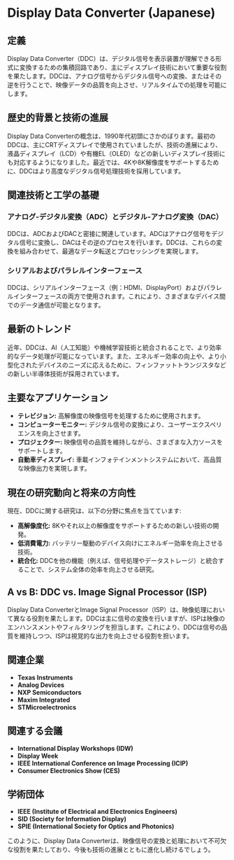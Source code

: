 # Display Data Converter (Japanese)

## 定義
Display Data Converter（DDC）は、デジタル信号を表示装置が理解できる形式に変換するための集積回路であり、主にディスプレイ技術において重要な役割を果たします。DDCは、アナログ信号からデジタル信号への変換、またはその逆を行うことで、映像データの品質を向上させ、リアルタイムでの処理を可能にします。

## 歴史的背景と技術の進展
Display Data Converterの概念は、1990年代初頭にさかのぼります。最初のDDCは、主にCRTディスプレイで使用されていましたが、技術の進展により、液晶ディスプレイ（LCD）や有機EL（OLED）などの新しいディスプレイ技術にも対応するようになりました。最近では、4Kや8K解像度をサポートするために、DDCはより高度なデジタル信号処理技術を採用しています。

## 関連技術と工学の基礎
### アナログ-デジタル変換（ADC）とデジタル-アナログ変換（DAC）
DDCは、ADCおよびDACと密接に関連しています。ADCはアナログ信号をデジタル信号に変換し、DACはその逆のプロセスを行います。DDCは、これらの変換を組み合わせて、最適なデータ転送とプロセッシングを実現します。

### シリアルおよびパラレルインターフェース
DDCは、シリアルインターフェース（例：HDMI、DisplayPort）およびパラレルインターフェースの両方で使用されます。これにより、さまざまなデバイス間でのデータ通信が可能となります。

## 最新のトレンド
近年、DDCは、AI（人工知能）や機械学習技術と統合されることで、より効率的なデータ処理が可能になっています。また、エネルギー効率の向上や、より小型化されたデバイスのニーズに応えるために、フィンファットトランジスタなどの新しい半導体技術が採用されています。

## 主要なアプリケーション
- **テレビジョン:** 高解像度の映像信号を処理するために使用されます。
- **コンピューターモニター:** デジタル信号の変換により、ユーザーエクスペリエンスを向上させます。
- **プロジェクター:** 映像信号の品質を維持しながら、さまざまな入力ソースをサポートします。
- **自動車ディスプレイ:** 車載インフォテインメントシステムにおいて、高品質な映像出力を実現します。

## 現在の研究動向と将来の方向性
現在、DDCに関する研究は、以下の分野に焦点を当てています:
- **高解像度化:** 8Kやそれ以上の解像度をサポートするための新しい技術の開発。
- **低消費電力:** バッテリー駆動のデバイス向けにエネルギー効率を向上させる技術。
- **統合化:** DDCを他の機能（例えば、信号処理やデータストレージ）と統合することで、システム全体の効率を向上させる研究。

## A vs B: DDC vs. Image Signal Processor (ISP)
Display Data ConverterとImage Signal Processor（ISP）は、映像処理において異なる役割を果たします。DDCは主に信号の変換を行いますが、ISPは映像のエンハンスメントやフィルタリングを担当します。これにより、DDCは信号の品質を維持しつつ、ISPは視覚的な出力を向上させる役割を担います。

## 関連企業
- **Texas Instruments**
- **Analog Devices**
- **NXP Semiconductors**
- **Maxim Integrated**
- **STMicroelectronics**

## 関連する会議
- **International Display Workshops (IDW)**
- **Display Week**
- **IEEE International Conference on Image Processing (ICIP)**
- **Consumer Electronics Show (CES)**

## 学術団体
- **IEEE (Institute of Electrical and Electronics Engineers)**
- **SID (Society for Information Display)**
- **SPIE (International Society for Optics and Photonics)**

このように、Display Data Converterは、映像信号の変換と処理において不可欠な役割を果たしており、今後も技術の進展とともに進化し続けるでしょう。
